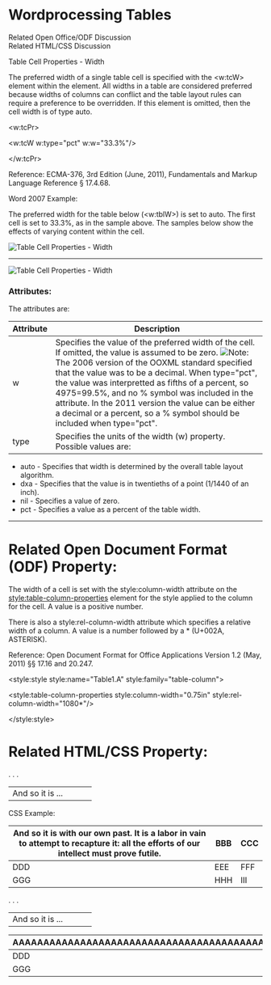 # Wordprocessing Tables

Related Open Office/ODF Discussion  
Related HTML/CSS Discussion

Table Cell Properties - Width

The preferred width of a single table cell is specified with the <w:tcW> element within the <tcPr> element. All widths in a table are considered preferred because widths of columns can conflict and the table layout rules can require a preference to be overridden. If this element is omitted, then the cell width is of type auto.

<w:tcPr>

<w:tcW w:type="pct" w:w="33.3%"/>

</w:tcPr>

Reference: ECMA-376, 3rd Edition (June, 2011), Fundamentals and Markup Language Reference § 17.4.68.

Word 2007 Example:

The preferred width for the table below (<w:tblW>) is set to auto. The first cell is set to 33.3%, as in the sample above. The samples below show the effects of varying content within the cell.

![Table Cell Properties - Width](images\wp-tblCellProperties-Width-1.gif)

---

![Table Cell Properties - Width](images\wp-tblCellProperties-Width-2.gif)

### Attributes:

The attributes are:

| Attribute | Description                                                                                                                                                                                                                                                                                                                                                                                                                                                                             |
| --------- | --------------------------------------------------------------------------------------------------------------------------------------------------------------------------------------------------------------------------------------------------------------------------------------------------------------------------------------------------------------------------------------------------------------------------------------------------------------------------------------- |
| w         | Specifies the value of the preferred width of the cell. If omitted, the value is assumed to be zero. ![](images/versionConflict3.png)Note: The 2006 version of the OOXML standard specified that the value was to be a decimal. When type="pct", the value was interpretted as fifths of a percent, so 4975=99.5%, and no % symbol was included in the attribute. In the 2011 version the value can be either a decimal or a percent, so a % symbol should be included when type="pct". |
| type      | Specifies the units of the width (w) property. Possible values are:                                                                                                                                                                                                                                                                                                                                                                                                                     |

- auto \- Specifies that width is determined by the overall table layout algorithm.
- dxa \- Specifies that the value is in twentieths of a point (1/1440 of an inch).
- nil \- Specifies a value of zero.
- pct \- Specifies a value as a percent of the table width.

---

# Related Open Document Format (ODF) Property:

The width of a cell is set with the style:column-width attribute on the <style:table-column-properties> element for the style applied to the column for the cell. A value is a positive number.

There is also a style:rel-column-width attribute which specifies a relative width of a column. A value is a number followed by a \* (U+002A, ASTERISK).

Reference: Open Document Format for Office Applications Version 1.2 (May, 2011) §§ 17.16 and 20.247.

<style:style style:name="Table1.A" style:family="table-column">

<style:table-column-properties style:column-width="0.75in" style:rel-column-width="1080\*"/>

</style:style>

# Related HTML/CSS Property:

<table style=" width: auto;">

<tr>

<td style="width:70%;">And so it is ...</td>

</tr>

. . .

</table>

CSS Example:

| And so it is with our own past. It is a labor in vain to attempt to recapture it: all the efforts of our intellect must prove futile. | BBB | CCC |
| ------------------------------------------------------------------------------------------------------------------------------------- | --- | --- |
| DDD                                                                                                                                   | EEE | FFF |
| GGG                                                                                                                                   | HHH | III |

<table style=" width: auto;">

<tr>

<td style="width:70%;">And so it is ...</td>

</tr>

. . .

</table>

| AAAAAAAAAAAAAAAAAAAAAAAAAAAAAAAAAAAAAAAAAAAAAAAAAAAAAAAAAAAAAAAAAAAAAAA | BBB | CCC |
| ----------------------------------------------------------------------- | --- | --- |
| DDD                                                                     | EEE | FFF |
| GGG                                                                     | HHH | III |
